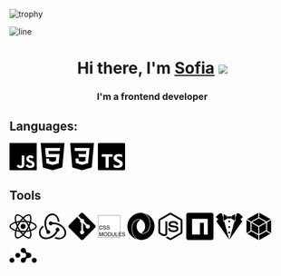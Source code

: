 ![trophy](https://github-profile-trophy.vercel.app/?username=farag2&theme=darkhub&no-bg=true&no-frame=true)

![line](https://capsule-render.vercel.app/api?type=rect&color=gradient&height=1)

<h1 align="center">Hi there, I'm <a href=# target="_blank">Sofia</a> 
<img src="https://github.com/blackcater/blackcater/raw/main/images/Hi.gif" height="32"/></h1>
<h3 align="center">I'm a frontend developer</h3>

## Languages:
<img src="icon/javascript.svg" alt="JS" wei>
<img src="icon/html5.svg" alt="html5">
<img src="icon/css3.svg" alt="css3">
<img src="icon/typescript.svg" alt="typescript">


## Tools
<img src="icon/react.svg" alt="react">
<img src="icon/redux.svg" alt="redux">
<img src="icon/git.svg" alt="git">
<img src="icon/cssmodules.svg" alt="cssmodules">
<img src="icon/json.svg" alt="json">
<img src="icon/nodedotjs.svg" alt="nodedotjs">
<img src="icon/npm.svg" alt="npm">
<img src="icon/stylelint.svg" alt="stylelint">
<img src="icon/webpack.svg" alt="webpack">
<img src="icon/reactrouter.svg" alt="reactrouter">